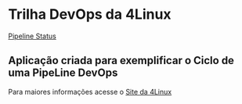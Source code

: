 # Trilha DevOps da 4Linux

<!-- Altere a Flag abaixo com sua URL do seu usuário do Github -->

[Pipeline Status](https://github.com/mksime/DevOpsLab-HelloWorld/actions/workflows/pipeline.yml/badge.svg) 


## Aplicação criada para exemplificar o Ciclo de uma PipeLine DevOps


Para maiores informações acesse o [Site da 4Linux](https://www.4linux.com.br/cursos/devops)
